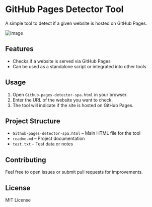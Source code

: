 # GitHub Pages Detector Tool

A simple tool to detect if a given website is hosted on GitHub Pages.

![image](https://github.com/user-attachments/assets/150f9f8d-9196-4553-82e4-7781faeb9d2a)


## Features

- Checks if a website is served via GitHub Pages
- Can be used as a standalone script or integrated into other tools

## Usage

1. Open `Github-pages-detector-spa.html` in your browser.
2. Enter the URL of the website you want to check.
3. The tool will indicate if the site is hosted on GitHub Pages.

## Project Structure

- `Github-pages-detector-spa.html` – Main HTML file for the tool
- `readme.md` – Project documentation
- `test.txt` – Test data or notes

## Contributing

Feel free to open issues or submit pull requests for improvements.

## License

MIT License

